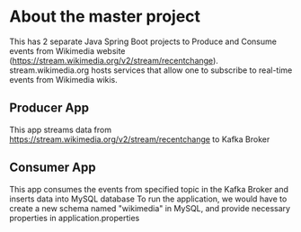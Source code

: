 # About the master project
This has 2 separate Java Spring Boot projects to Produce and Consume events from Wikimedia website (https://stream.wikimedia.org/v2/stream/recentchange). 
stream.wikimedia.org hosts services that allow one to subscribe to real-time events from Wikimedia wikis.
## Producer App
This app streams data from https://stream.wikimedia.org/v2/stream/recentchange to Kafka Broker
## Consumer App
This app consumes the events from specified topic in the Kafka Broker and inserts data into MySQL database
To run the application, we would have to create a new schema named "wikimedia" in MySQL, and provide necessary properties in application.properties
